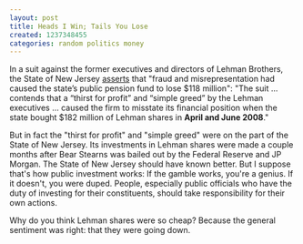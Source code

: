 ```yaml
---
layout: post
title: Heads I Win; Tails You Lose
created: 1237348455
categories: random politics money
---
```

In a suit against the former executives and directors of Lehman Brothers, the State of New Jersey <a href="http://www.nytimes.com/2009/03/18/business/18lehman.html">asserts</a> that "fraud and misrepresentation had caused the state’s public pension fund to lose $118 million": "The suit ... contends that a “thirst for profit” and “simple greed” by the Lehman executives ... caused the firm to misstate its financial position when the state bought $182 million of Lehman shares in <strong>April and June 2008</strong>."

But in fact the "thirst for profit" and "simple greed" were on the part of the State of New Jersey. Its investments in Lehman shares were made a couple months after Bear Stearns was bailed out by the Federal Reserve and JP Morgan. The State of New Jersey should have known better. But I suppose that's how public investment works: If the gamble works, you're a genius. If it doesn't, you were duped. People, especially public officials who have the duty of investing for their constituents, should take responsibility for their own actions.

Why do you think Lehman shares were so cheap? Because the general sentiment was right: that they were going down.
